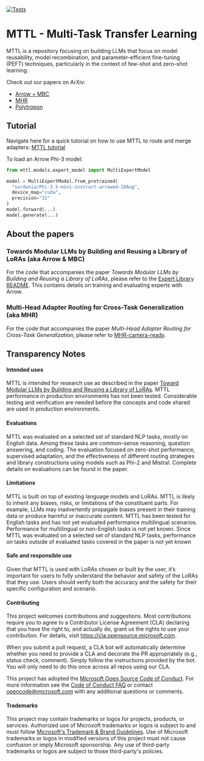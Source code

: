 [![Tests](https://github.com/microsoft/mttl/actions/workflows/tests.yml/badge.svg)](https://github.com/microsoft/mttl/actions/workflows/tests.yml)

# MTTL - Multi-Task Transfer Learning

MTTL is a repository focusing on building LLMs that focus on model reusability, model recombination, and parameter-efficient fine-tuning (PEFT) techniques, particularly in the context of few-shot and zero-shot learning.

Check out our papers on ArXiv:

- [Arrow + MBC](https://arxiv.org/abs/2405.11157)
- [MHR](https://arxiv.org/abs/2211.03831)
- [Polytropon](https://arxiv.org/abs/2202.13914)

## Tutorial

Navigate here for a quick tutorial on how to use MTTL to route and merge adapters: [MTTL tutorial](https://github.com/sordonia/pg_mbc_arrow_tutorial)

To load an Arrow Phi-3 model:

```python
from mttl.models.expert_model import MultiExpertModel

model = MultiExpertModel.from_pretrained(
  "sordonia/Phi-3.5-mini-instruct-arrowed-28Aug",
  device_map="cuda",
  precision="32"
)
model.forward(...)
model.generate(...)
```

## About the papers

### Towards Modular LLMs by Building and Reusing a Library of LoRAs (aka Arrow & MBC)

For the code that accompanies the paper _Towards Modular LLMs by Building and Reusing a Library of LoRAs_, please refer to the [Expert Library README](projects/modular_llm/README.md). This contains details on training and evaluating experts with Arrow.

### Multi-Head Adapter Routing for Cross-Task Generalization (aka MHR)

For the code that accompanies the paper _Multi-Head Adapter Routing for Cross-Task Generalization_, please refer to [MHR-camera-ready](https://github.com/microsoft/mttl/tree/mhr-camera-ready).


## Transparency Notes

#### Intended uses

MTTL is intended for research use as described in the paper [Toward Modular LLMs by Building and Reusing a Library of LoRAs](https://arxiv.org/abs/2405.11157). MTTL performance in production environments has not been tested. Considerable testing and verification are needed before the concepts and code shared are used in production environments.

#### Evaluations

MTTL was evaluated on a selected set of standard NLP tasks, mostly on English data. Among these tasks are common-sense reasoning, question answering, and coding. The evaluation focused on zero-shot performance, supervised adaptation, and the effectiveness of different routing strategies and library constructions using models such as Phi-2 and Mistral. Complete details on evaluations can be found in the paper.

#### Limitations

MTTL is built on top of existing language models and LoRAs. MTTL is likely to inherit any biases, risks, or limitations of the constituent parts. For example, LLMs may inadvertently propagate biases present in their training data or produce harmful or inaccurate content. MTTL has been tested for English tasks and has not yet evaluated performance multilingual scenarios. Performance for multilingual or non-English tasks is not yet known. Since MTTL was evaluated on a selected set of standard NLP tasks, performance on tasks outside of evaluated tasks covered in the paper is not yet known

#### Safe and responsible use

Given that MTTL is used with LoRAs chosen or built by the user, it’s important for users to fully understand the behavior and safety of the LoRAs that they use. Users should verify both the accuracy and the safety for their specific configuration and scenario.

#### Contributing

This project welcomes contributions and suggestions.  Most contributions require you to agree to a
Contributor License Agreement (CLA) declaring that you have the right to, and actually do, grant us
the rights to use your contribution. For details, visit https://cla.opensource.microsoft.com.

When you submit a pull request, a CLA bot will automatically determine whether you need to provide
a CLA and decorate the PR appropriately (e.g., status check, comment). Simply follow the instructions
provided by the bot. You will only need to do this once across all repos using our CLA.

This project has adopted the [Microsoft Open Source Code of Conduct](https://opensource.microsoft.com/codeofconduct/).
For more information see the [Code of Conduct FAQ](https://opensource.microsoft.com/codeofconduct/faq/) or
contact [opencode@microsoft.com](mailto:opencode@microsoft.com) with any additional questions or comments.

#### Trademarks

This project may contain trademarks or logos for projects, products, or services. Authorized use of Microsoft
trademarks or logos is subject to and must follow
[Microsoft's Trademark & Brand Guidelines](https://www.microsoft.com/en-us/legal/intellectualproperty/trademarks/usage/general).
Use of Microsoft trademarks or logos in modified versions of this project must not cause confusion or imply Microsoft sponsorship.
Any use of third-party trademarks or logos are subject to those third-party's policies.
